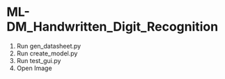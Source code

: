 # ML-DM_Handwritten_Digit_Recognition
1. Run gen_datasheet.py
2. Run create_model.py
3. Run test_gui.py
4. Open Image